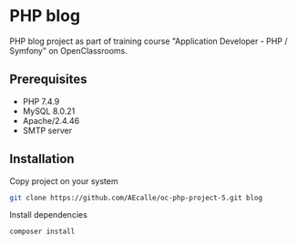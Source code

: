 # PHP blog
PHP blog project as part of training course "Application Developer - PHP / Symfony" on OpenClassrooms.
## Prerequisites
*   PHP 7.4.9
*   MySQL 8.0.21
*   Apache/2.4.46
*   SMTP server
## Installation
Copy project on your system
```bash
git clone https://github.com/AEcalle/oc-php-project-5.git blog
````
Install dependencies
```bash
composer install
````
